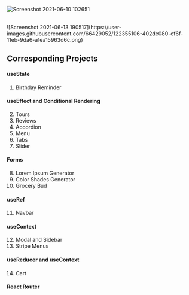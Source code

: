 ![Screenshot 2021-06-10 102651](https://user-images.githubusercontent.com/66429052/121775908-d0eb7180-cba7-11eb-9f44-5cd78107631b.png)


</br>
![Screenshot 2021-06-13 190517](https://user-images.githubusercontent.com/66429052/122355106-402de080-cf6f-11eb-9da6-a1ea15963d6c.png)

## Corresponding Projects


#### useState

1. Birthday Reminder

#### useEffect and Conditional Rendering

2. Tours
3. Reviews
4. Accordion
5. Menu
6. Tabs
7. Slider

#### Forms

8. Lorem Ipsum Generator
9. Color Shades Generator
10. Grocery Bud

#### useRef

11. Navbar

#### useContext

12. Modal and Sidebar
13. Stripe Menus

#### useReducer and useContext

14. Cart

#### React Router
